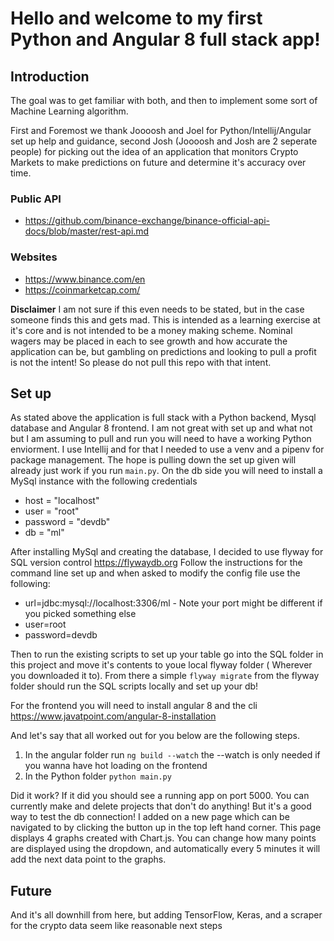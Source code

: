 # Hello and welcome to my first Python and Angular 8 full stack app!

## Introduction
The goal was to get familiar with both, and then to implement some sort of Machine Learning algorithm.

  First and Foremost we thank Joooosh and Joel for Python/Intellij/Angular set up help and guidance, second Josh (Joooosh and Josh are 2 seperate people) for picking out the idea of an application that monitors Crypto Markets to make predictions on future and determine it's accuracy over time.

### Public API
* https://github.com/binance-exchange/binance-official-api-docs/blob/master/rest-api.md

### Websites
* https://www.binance.com/en
* https://coinmarketcap.com/

**Disclaimer**
  I am not sure if this even needs to be stated, but in the case someone finds this and gets mad. This is intended as a learning exercise at it's core and is not intended to be a money making scheme. Nominal wagers may be placed in each to see growth and how accurate the application can be, but gambling on predictions and looking to pull a profit is not the intent! So please do not pull this repo with that intent.
  
  ## Set up
    
  As stated above the application is full stack with a Python backend, Mysql database and Angular 8 frontend. I am not great with set up and what not but I am assuming to pull and run you will need to have a working Python enviorment. I use Intellij and for that I needed to use a venv and a pipenv for package management. The hope is pulling down the set up given will already just work if you run `main.py`. On the db side you will need to install a MySql instance with the following credentials
  - host = "localhost"
  - user = "root"
  - password = "devdb"
  - db = "ml"
  
  After installing MySql and creating the database,  I decided to use flyway for SQL version control
  https://flywaydb.org
  Follow the instructions for the command line set up and when asked to modify the config file use the following:
  - url=jdbc:mysql://localhost:3306/ml - Note your port might be different if you picked something else
  - user=root
  - password=devdb
  
  Then to run the existing scripts to set up your table go into the SQL folder in this project and move it's contents to youe local flyway folder ( Wherever you downloaded it to). From there a simple `flyway migrate` from the flyway folder should run the SQL scripts locally and set up your db!
  
  For the frontend you will need to install angular 8 and the cli
  https://www.javatpoint.com/angular-8-installation
  
  And let's say that all worked out for you below are the following steps.
  1) In the angular folder run `ng build --watch` the --watch is only needed if you wanna have hot loading on the frontend 
  2) In the Python folder `python main.py`
  
  Did it work? If it did you should see a running app on port 5000. You can currently make and delete projects that don't do anything! But it's a good way to test the db connection! I added on a new page which can be navigated to by clicking the button up in the top left hand corner. This page displays 4 graphs created with Chart.js. You can change how many points are displayed using the dropdown, and automatically every 5 minutes it will add the next data point to the graphs.
  
## Future

  And it's all downhill from here, but adding TensorFlow, Keras, and a scraper for the crypto data seem like reasonable next steps  
 

